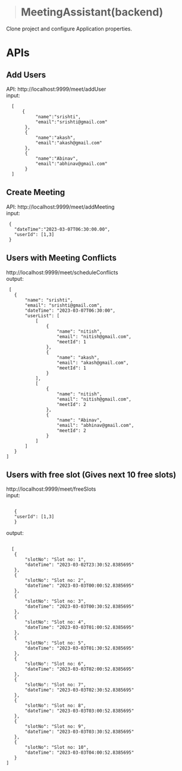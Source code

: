 > # MeetingAssistant(backend)
Clone project and configure Application properties.
# APIs<br>
## Add Users <br>
 API: http://localhost:9999/meet/addUser <br>
 input: <br>
 ```
   [
       {
            "name":"srishti",
            "email":"srishti@gmail.com"
        },
        {
            "name":"akash",
            "email":"akash@gmail.com"
        },
        {
            "name":"Abinav",
            "email":"abhinav@gmail.com"
        }
   ]
 ```
 ## Create Meeting <br>
 API: http://localhost:9999/meet/addMeeting <br>
 input: <br>
 ```
  {
    "dateTime":"2023-03-07T06:30:00.00",
    "userId": [1,3]
  }
 ```
 ## Users with Meeting Conflicts <br>
 http://localhost:9999/meet/scheduleConflicts <br>
 output: <br>
 ```
  [
    {
        "name": "srishti",
        "email": "srishti@gmail.com",
        "dateTime": "2023-03-07T06:30:00",
        "userList": [
            [
                {
                    "name": "nitish",
                    "email": "nitish@gmail.com",
                    "meetId": 1
                },
                {
                    "name": "akash",
                    "email": "akash@gmail.com",
                    "meetId": 1
                }
            ],
            [
                {
                    "name": "nitish",
                    "email": "nitish@gmail.com",
                    "meetId": 2
                },
                {
                    "name": "Abinav",
                    "email": "abhinav@gmail.com",
                    "meetId": 2
                }
            ]
        ]
    }
]
 ```
 ## Users with free slot (Gives next 10 free slots) <br>
 http://localhost:9999/meet/freeSlots <br>
 input: <br>
 ```

    {
    "userId": [1,3]
    }

 ```
  output: <br>
 ```

   [
    {
        "slotNo": "Slot no: 1",
        "dateTime": "2023-03-02T23:30:52.8385695"
    },
    {
        "slotNo": "Slot no: 2",
        "dateTime": "2023-03-03T00:00:52.8385695"
    },
    {
        "slotNo": "Slot no: 3",
        "dateTime": "2023-03-03T00:30:52.8385695"
    },
    {
        "slotNo": "Slot no: 4",
        "dateTime": "2023-03-03T01:00:52.8385695"
    },
    {
        "slotNo": "Slot no: 5",
        "dateTime": "2023-03-03T01:30:52.8385695"
    },
    {
        "slotNo": "Slot no: 6",
        "dateTime": "2023-03-03T02:00:52.8385695"
    },
    {
        "slotNo": "Slot no: 7",
        "dateTime": "2023-03-03T02:30:52.8385695"
    },
    {
        "slotNo": "Slot no: 8",
        "dateTime": "2023-03-03T03:00:52.8385695"
    },
    {
        "slotNo": "Slot no: 9",
        "dateTime": "2023-03-03T03:30:52.8385695"
    },
    {
        "slotNo": "Slot no: 10",
        "dateTime": "2023-03-03T04:00:52.8385695"
    }
]

 ```
